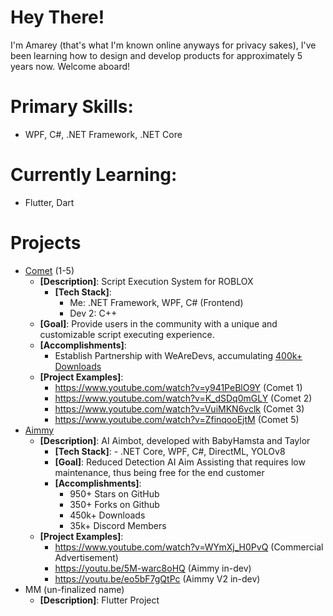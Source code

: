 # Hey There!
I'm Amarey (that's what I'm known online anyways for privacy sakes), I've been learning how to design and develop products for approximately 5 years now. Welcome aboard!

# Primary Skills:
* WPF, C#, .NET Framework, .NET Core

# Currently Learning:
* Flutter, Dart

# Projects
- [Comet](https://cometrbx.xyz) (1-5)
	- **[Description]**: Script Execution System for ROBLOX
		- **[Tech Stack]**: 
			- Me: .NET Framework, WPF, C# (Frontend)
			- Dev 2: C++
	- **[Goal]**: Provide users in the community with a unique and customizable script executing experience.
	- **[Accomplishments]**: 
		- Establish Partnership with WeAreDevs, accumulating [400k+ Downloads](https://archive.is/I532n)
	- **[Project Examples]**:
		- https://www.youtube.com/watch?v=y941PeBlO9Y (Comet 1)
		- https://www.youtube.com/watch?v=K_dSDq0mGLY (Comet 2)
		- https://www.youtube.com/watch?v=VuiMKN6vclk (Comet 3)
		- https://www.youtube.com/watch?v=ZfinqooEjtM (Comet 5)
- [Aimmy](https://aimmy.dev/)
	- **[Description]**: AI Aimbot, developed with BabyHamsta and Taylor
		- **[Tech Stack]**:
				- .NET Core, WPF, C#, DirectML, YOLOv8
		- **[Goal]**: Reduced Detection AI Aim Assisting that requires low maintenance, thus being free for the end customer
		- **[Accomplishments]**: 
			- 950+ Stars on GitHub
			- 350+ Forks on Github
			- 450k+ Downloads
			- 35k+ Discord Members
	* **[Project Examples]**:
		- https://www.youtube.com/watch?v=WYmXj_H0PvQ (Commercial Advertisement)
		- https://youtu.be/5M-warc8oHQ (Aimmy in-dev)
		- https://youtu.be/eo5bF7gQtPc (Aimmy V2 in-dev)
- MM (un-finalized name)
	- **[Description]**: Flutter Project
